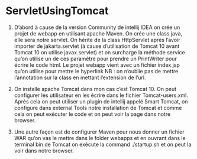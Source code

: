 # ServletUsingTomcat

1)	D’abord à cause de la version Community de intellij IDEA on crée un projet de webapp en utilisant apache Maven. On crée une class java, elle sera notre servlet. On hérite de la class HttpServlet après l’avoir importer de jakarta.servlet (à cause d’utilisation de Tomcat 10 avant Tomcat 10 on utilise javax.servlet) et on surcharge la méthode service qu’on utilise un de ces paramètre pour prendre un PrintWriter pour écrire le code html.
Le projet webapp vient avec un fichier index.jsp qu’on utilise pour mettre le hyperlink
NB : on n’oublie pas de mettre l’annotation sur la class en mettant l’extension de l’url.

2)	On installe apache Tomcat dans mon cas c’est Tomcat 10. On peut configurer les utilisateur en les écrire dans le fichier Tomcat-users.xml. Après cela on peut utiliser un plugin de intellij appelé Smart Tomcat, on configure dans external Tools notre installation de Tomcat et comme cela on peut exécuter le code et on peut voir la page dans notre browser.

3)	Une autre façon est de configurer Maven pour nous donner un fichier WAR qu’on vas le mettre dans le folder webapps et en ouvrant dans le terminal bin de Tomcat on exécute la command ./startup.sh et on peut la voir dans notre browser.
